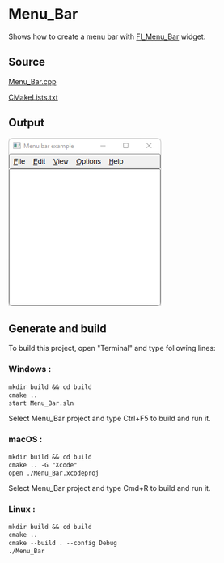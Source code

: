 # Menu_Bar

Shows how to create a menu bar with [Fl_Menu_Bar](https://www.fltk.org/doc-1.3/classFl__Menu__Bar.html) widget.

## Source

[Menu_Bar.cpp](Menu_Bar.cpp)

[CMakeLists.txt](CMakeLists.txt)

## Output

![output](../../../docs/Pictures/Examples/Menu_Bar.png)

## Generate and build

To build this project, open "Terminal" and type following lines:

### Windows :

``` shell
mkdir build && cd build
cmake .. 
start Menu_Bar.sln
```

Select Menu_Bar project and type Ctrl+F5 to build and run it.

### macOS :

``` shell
mkdir build && cd build
cmake .. -G "Xcode"
open ./Menu_Bar.xcodeproj
```

Select Menu_Bar project and type Cmd+R to build and run it.

### Linux :

``` shell
mkdir build && cd build
cmake .. 
cmake --build . --config Debug
./Menu_Bar
```
